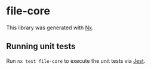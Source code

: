 # file-core

This library was generated with [Nx](https://nx.dev).

## Running unit tests

Run `nx test file-core` to execute the unit tests via [Jest](https://jestjs.io).
